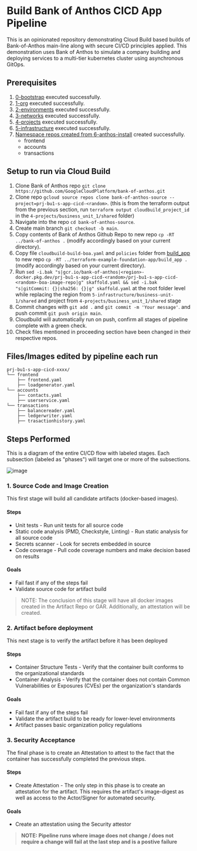 # Build Bank of Anthos CICD App Pipeline

This is an opinionated repository demonstrating Cloud Build based builds of Bank-of-Anthos main-line along with secure CI/CD principles applied.
This demonstration uses Bank of Anthos to simulate a company building and deploying services to a multi-tier kubernetes cluster using asynchronous GitOps.

## Prerequisites

1. [0-bootstrap](https://github.com/terraform-google-modules/terraform-example-foundation/blob/master/0-bootstrap/README.md) executed successfully.
1. [1-org](https://github.com/terraform-google-modules/terraform-example-foundation/blob/master/1-org/README.md) executed successfully.
1. [2-environments](https://github.com/terraform-google-modules/terraform-example-foundation/blob/master/2-environments/README.md) executed successfully.
1. [3-networks](https://github.com/terraform-google-modules/terraform-example-foundation/blob/master/3-networks/README.md) executed successfully.
1. [4-projects](../app-foundation/4-projects/README.md) executed successfully.
1. [5-infrastructure](../5-infrastructure/README.md) executed successfully.
1. [Namespace repos created from 6-anthos-install](../6-anthos-install/README.md) created successfully.
   - frontend
   - accounts
   - transactions

## Setup to run via Cloud Build
1. Clone Bank of Anthos repo `git clone https://github.com/GoogleCloudPlatform/bank-of-anthos.git`
1. Clone repo `gcloud source repos clone bank-of-anthos-source --project=prj-bu1-s-app-cicd-<random>`. (this is from the terraform output from the previous section, run `terraform output cloudbuild_project_id` in the `4-projects/business_unit_1/shared` folder)
1. Navigate into the repo `cd bank-of-anthos-source`.
1. Create main branch `git checkout -b main`.
1. Copy contents of Bank of Anthos Github Repo to new repo `cp -RT ../bank-of-anthos .` (modify accordingly based on your current directory).
1. Copy file `cloudbuild-build-boa.yaml` and `policies` folder from [build_app](.) to new repo `cp -RT ../terraform-example-foundation-app/build_app .` (modify accordingly based on your current directory).
1. Run `sed -i.bak "s|gcr.io/bank-of-anthos|<region>-docker.pkg.dev/prj-bu1-s-app-cicd-<random>/prj-bu1-s-app-cicd-<random>-boa-image-repo|g" skaffold.yaml && sed -i.bak "s|gitCommit: {}|sha256: {}|g" skaffold.yaml` at the root folder level while replacing the region from `5-infrastructure/business-unit-1/shared` and project from `4-projects/business_unit_1/shared` stage
1. Commit changes with `git add .` and `git commit -m 'Your message'`. and push commit `git push origin main`.
1. Cloudbuild will automatically run on push, confirm all stages of pipeline complete with a green check.
1. Check files mentioned in proceeding section have been changed in their respective repos.

## Files/Images edited by pipeline each run
```
prj-bu1-s-app-cicd-xxxx/
└── frontend
    ├── frontend.yaml
    ├── loadgenerator.yaml
└── accounts
    ├── contacts.yaml
    ├── userservice.yaml
└── transactions
    ├── balancereader.yaml
    ├── ledgerwriter.yaml
    ├── trasactionhistory.yaml
```

## Steps Performed

This is a diagram of the entire CI/CD flow with labeled stages. Each subsection (labeled as "phases") will target one or more of the subsections.

![image](https://user-images.githubusercontent.com/63249609/114470166-109bda00-9bb4-11eb-9997-204efbabbdc8.png)

### 1. Source Code and Image Creation
This first stage will build all candidate artifacts (docker-based images).

#### Steps
* Unit tests - Run unit tests for all source code
* Static code analysis (PMD, Checkstyle, Linting) - Run static analysis for all source code
* Secrets scanner - Look for secrets embedded in source
* Code coverage - Pull code coverage numbers and make decision based on results

#### Goals
* Fail fast if any of the steps fail
* Validate source code for artifact build

> NOTE: The conclusion of this stage will have all docker images created in the Artifact Repo or GAR. Additionally, an attestation will be created.

### 2. Artifact before deployment
This next stage is to verify the artifact before it has been deployed

#### Steps
* Container Structure Tests - Verify that the container built conforms to the organizational standards
* Container Analysis - Verify that the container does not contain Common Vulnerabilities or Exposures (CVEs) per the organization's standards

#### Goals
* Fail fast if any of the steps fail
* Validate the artifact build to be ready for lower-level environments
* Artifact passes basic organization policy regulations

### 3. Security Acceptance
The final phase is to create an Attestation to attest to the fact that the container has successfully completed the previous steps.

#### Steps
* Create Attestation - The only step in this phase is to create an attestation for the artifact. This requires the artifact's image-digest as well as access to the Actor/Signer for automated security.

#### Goals
* Create an attestation using the Security attestor

> **NOTE: Pipeline runs where image does not change / does not require a change will fail at the last step and is a postive failure**
